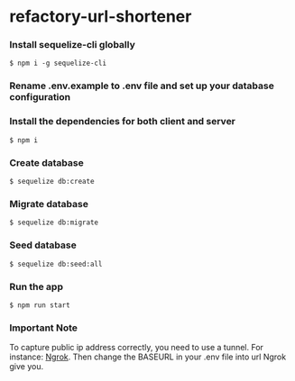 # refactory-url-shortener

### Install sequelize-cli globally

```
$ npm i -g sequelize-cli
```

### Rename .env.example to .env file and set up your database configuration

### Install the dependencies for both client and server

```
$ npm i

```

### Create database

```
$ sequelize db:create
```

### Migrate database

```
$ sequelize db:migrate
```

### Seed database

```
$ sequelize db:seed:all
```

### Run the app

```
$ npm run start

```

### Important Note

To capture public ip address correctly, you need to use a tunnel. For instance: [Ngrok](https://ngrok.com/). Then change the BASEURL in your .env file into url Ngrok give you.
